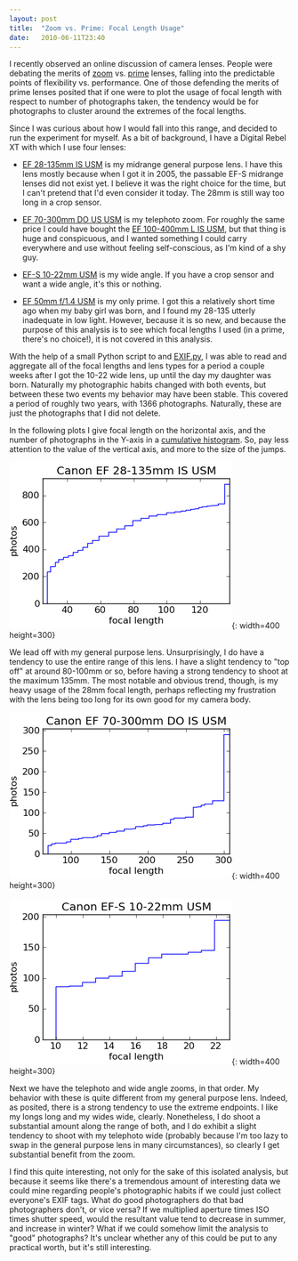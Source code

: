 ```yaml
---
layout: post
title:  "Zoom vs. Prime: Focal Length Usage"
date:   2010-06-11T23:40
---
```


I recently observed an online discussion of camera lenses. People were debating
the merits of [zoom][zoom-lens] vs. [prime][prime-lens] lenses, falling into the
predictable points of flexibility vs. performance. One of those defending the
merits of prime lenses posited that if one were to plot the usage of focal
length with respect to number of photographs taken, the tendency would be for
photographs to cluster around the extremes of the focal lengths.

Since I was curious about how I would fall into this range, and decided to run
the experiment for myself. As a bit of background, I have a Digital Rebel XT
with which I use four lenses:

* [EF 28-135mm IS USM][dp-28-135] is my midrange general purpose lens. I have
  this lens mostly because when I got it in 2005, the passable EF-S midrange
  lenses did not exist yet. I believe it was the right choice for the time, but
  I can't pretend that I'd even consider it today. The 28mm is still way too
  long in a crop sensor.

* [EF 70-300mm DO US USM][dp-70-300] is my telephoto zoom. For roughly the same
  price I could have bought the [EF 100-400mm L IS USM][dp-100-400], but that
  thing is huge and conspicuous, and I wanted something I could carry everywhere
  and use without feeling self-conscious, as I'm kind of a shy guy.

* [EF-S 10-22mm USM][dp-10-22] is my wide angle. If you have a crop sensor and
  want a wide angle, it's this or nothing.

* [EF 50mm f/1.4 USM][dp-50] is my only prime. I got this a relatively short
  time ago when my baby girl was born, and I found my 28-135 utterly inadequate
  in low light. However, because it is so new, and because the purpose of this
  analysis is to see which focal lengths I used (in a prime, there's no
  choice!), it is not covered in this analysis.

With the help of a small Python script to and [EXIF.py][exifpy], I was able to
read and aggregate all of the focal lengths and lens types for a period a couple
weeks after I got the 10-22 wide lens, up until the day my daughter was born.
Naturally my photographic habits changed with both events, but between these two
events my behavior may have been stable. This covered a period of roughly two
years, with 1366 photographs. Naturally, these are just the photographs that I
did not delete.

In the following plots I give focal length on the horizontal axis, and the
number of photographs in the Y-axis in a [cumulative histogram][cumulative]. So,
pay less attention to the value of the vertical axis, and more to the size of
the jumps.

![28-135](/assets/blog/lens-28-135.png){: width=400 height=300}

We lead off with my general purpose lens. Unsurprisingly, I do have a tendency
to use the entire range of this lens. I have a slight tendency to "top off" at
around 80-100mm or so, before having a strong tendency to shoot at the maximum
135mm. The most notable and obvious trend, though, is my heavy usage of the 28mm
focal length, perhaps reflecting my frustration with the lens being too long for
its own good for my camera body.

![70-300](/assets/blog/lens-70-300.png){: width=400 height=300}

![10-22](/assets/blog/lens-10-22.png){: width=400 height=300}

Next we have the telephoto and wide angle zooms, in that order. My behavior with
these is quite different from my general purpose lens. Indeed, as posited, there
is a strong tendency to use the extreme endpoints. I like my longs long and my
wides wide, clearly. Nonetheless, I do shoot a substantial amount along the
range of both, and I do exhibit a slight tendency to shoot with my telephoto
wide (probably because I'm too lazy to swap in the general purpose lens in many
circumstances), so clearly I get substantial benefit from the zoom.

I find this quite interesting, not only for the sake of this isolated analysis,
but because it seems like there's a tremendous amount of interesting data we
could mine regarding people's photographic habits if we could just collect
everyone's EXIF tags. What do good photographers do that bad photographers
don't, or vice versa? If we multiplied aperture times ISO times shutter speed,
would the resultant value tend to decrease in summer, and increase in winter?
What if we could somehow limit the analysis to "good" photographs? It's unclear
whether any of this could be put to any practical worth, but it's still
interesting.

[zoom-lens]:  http://en.wikipedia.org/wiki/Zoom_lens
[prime-lens]: http://en.wikipedia.org/wiki/Prime_lens
[dp-28-135]:  http://www.the-digital-picture.com/Reviews/Canon-EF-28-135mm-f-3.5-5.6-IS-USM-Lens-Review.aspx
[dp-70-300]:  http://www.the-digital-picture.com/Reviews/Canon-EF-70-300mm-f-4.5-5.6-DO-IS-USM-Lens-Review.aspx
[dp-100-400]: http://www.the-digital-picture.com/Reviews/Canon-EF-100-400mm-f-4.5-5.6-L-IS-USM-Lens-Review.aspx
[dp-10-22]:   http://www.the-digital-picture.com/Reviews/Canon-EF-S-10-22mm-f-3.5-4.5-USM-Lens-Review.aspx
[dp-50]:      http://www.the-digital-picture.com/Reviews/Canon-EF-50mm-f-1.4-USM-Lens-Review.aspx
[exifpy]:     http://sourceforge.net/projects/exif-py/
[cumulative]: http://en.wikipedia.org/wiki/Histogram#Cumulative_histogram

